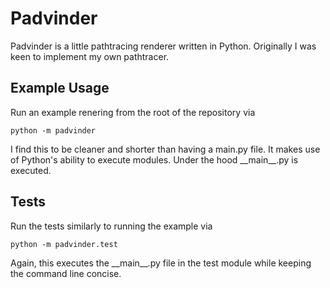 # Padvinder

Padvinder is a little pathtracing renderer written in Python. Originally I was keen to implement my own pathtracer.

## Example Usage

Run an example renering from the root of the repository via
```
python -m padvinder
```
I find this to be cleaner and shorter than having a main.py file. It makes use of Python's ability to execute modules. Under the hood \_\_main\_\_.py is executed.

## Tests

Run the tests similarly to running the example via
```
python -m padvinder.test
```
Again, this executes the \_\_main\_\_.py file in the test module while keeping the command line concise.
